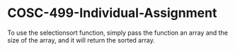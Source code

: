 # COSC-499-Individual-Assignment

To use the selectionsort function, simply pass the function an array and the size of the array, and it will return the sorted array.